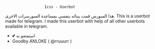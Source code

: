                      Icss - Userbot

هذا السورس قمت ببنائه بنفسي بمساعدة السورسرات الاخرى.
This is a userbot made for telegram. I made this userbot 
with help of all other userbots available in telegram.

- 💕 استمتعو به
- Goodby ANLOKE ( @rruuurr )
